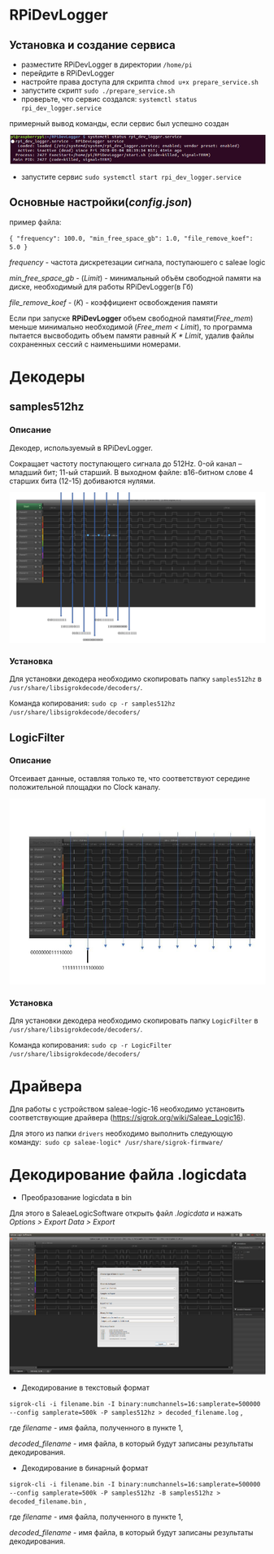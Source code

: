 # RPiDevLogger

## Установка и создание сервиса

- разместите RPiDevLogger в директории `/home/pi`
- перейдите в RPiDevLogger
- настройте права доступа для скрипта `chmod u+x prepare_service.sh`
- запустите скрипт `sudo ./prepare_service.sh`
- проверьте, что сервис создался: `systemctl status rpi_dev_logger.service`

примерный вывод команды, если сервис был успешно создан

![status output](/doc/status.png)

- запустите сервис `sudo systemctl start rpi_dev_logger.service`


## Основные настройки(_config.json_)
пример файла: 

`{
  "frequency": 100.0,
  "min_free_space_gb": 1.0,
  "file_remove_koef": 5.0
}`

_frequency_ - частота дискретезации сигнала, поступаюшего с saleae logic

_min_free_space_gb_ - (_Limit_) -  минимальный объём свободной памяти на диске, необходимый для работы RPiDevLogger(в Гб)

_file_remove_koef_ - (_K_) - коэффициент освобождения памяти

Если при запуске **RPiDevLogger** объем свободной памяти(_Free_mem_) меньше минимально необходимой (_Free_mem < Limit_), 
то программа пытается высвободить объем памяти равный _K * Limit_, удалив файлы сохраненных сессий с наименьшими номерами.

# Декодеры

## samples512hz

### Описание

Декодер, используемый в RPiDevLogger.

Сокращает частоту поступающего сигнала до 512Hz. 0-ой канал – младший бит; 11-ый старший.
В выходном файле: в16-битном слове 4 старших бита (12-15) добиваются нулями.

![status output](/doc/decoder2.png)

### Установка

Для установки декодера необходимо скопировать папку `samples512hz`  в `/usr/share/libsigrokdecode/decoders/`.

Команда копирования:
`sudo cp -r samples512hz /usr/share/libsigrokdecode/decoders/`

## LogicFilter

### Описание

Отсеивает данные, оставляя только те, что соответствуют середине положительной площадки по Clock каналу.

![status output](/doc/decoder1.jpeg)

### Установка

Для установки декодера необходимо скопировать папку `LogicFilter`  в `/usr/share/libsigrokdecode/decoders/`.

Команда копирования:
`sudo cp -r LogicFilter /usr/share/libsigrokdecode/decoders/`

# Драйвера

Для работы с устройством saleae-logic-16 необходимо установить соответствующие драйвера (https://sigrok.org/wiki/Saleae_Logic16).

Для этого из папки `drivers` необходимо выполнить следующую команду:` sudo cp saleae-logic* /usr/share/sigrok-firmware/`

# Декодирование файла .logicdata

* Преобразование logicdata в bin

Для этого в SaleaeLogicSoftware открыть файл _.logicdata_ и нажать _Options > Export Data > Export_

![status output](/doc/saleae_logic_software.png)

* Декодирование в текстовый формат

`sigrok-cli -i filename.bin -I binary:numchannels=16:samplerate=500000 --config samplerate=500k -P samples512hz > decoded_filename.log` ,

где _filename_ - имя файла, полученного в пункте 1,

_decoded_filename_ - имя файла, в который будут записаны результаты декодирования. 

* Декодирование в бинарный формат

`sigrok-cli -i filename.bin -I binary:numchannels=16:samplerate=500000 --config samplerate=500k -P samples512hz -B samples512hz > decoded_filename.bin` ,

где _filename_ - имя файла, полученного в пункте 1,

_decoded_filename_ - имя файла, в который будут записаны результаты декодирования. 

